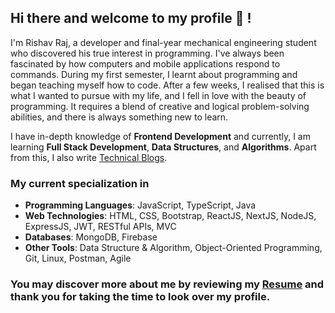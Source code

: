 ## Hi there and welcome to my profile 👋 !
I'm Rishav Raj, a developer and final-year mechanical engineering student who discovered his true interest in programming. I've always been fascinated by how computers and mobile applications respond to commands. During my first semester, I learnt about programming and began teaching myself how to code. After a few weeks, I realised that this is what I wanted to pursue with my life, and I fell in love with the beauty of programming. It requires a blend of creative and logical problem-solving abilities, and there is always something new to learn.

I have in-depth knowledge of **Frontend Development** and currently, I am learning **Full Stack Development**, **Data Structures**, and **Algorithms**. Apart from this, I also write [Technical Blogs](https://dev.to/iamrishavraj1).

### My current specialization in
+ **Programming Languages**: JavaScript, TypeScript, Java
+ **Web Technologies**: HTML, CSS, Bootstrap, ReactJS, NextJS, NodeJS, ExpressJS, JWT, RESTful APIs, MVC
+ **Databases**: MongoDB, Firebase
+ **Other Tools**: Data Structure & Algorithm, Object-Oriented Programming, Git, Linux, Postman, Agile

### You may discover more about me by reviewing my [Resume](https://drive.google.com/file/d/1rTJX_acxHCo5hoxYEpQmdiQ5Bivzvavd/view) and thank you for taking the time to look over my profile.
